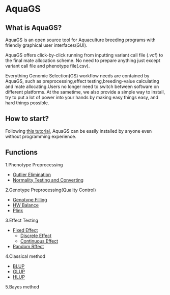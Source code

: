 # AquaGS
## What is AquaGS?
AquaGS is an open source tool for Aquaculture breeding programs with friendly graphical user interfaces(GUI).

AquaGS offers click-by-click running from inputting variant call file (.vcf) to the final mate allocation scheme. No need to prepare anything just except variant call file and phenotype file(.csv).

Everything Genomic Selection(GS) workflow needs are contained by AquaGS, such as preprocessing,effect testing,breeding-value calculating and mate allocating.Users no longer need to switch between software on different platforms. At the sametime, we also provide a simple way to install, try to put a lot of power into your hands by making easy things easy, and hard things possible. 

## How to start?
Following [this tutorial](./Md/Setting_Up_Your_Environment.md), AquaGS can be easily installed by anyone even without programming experience.

## Functions 
1.Phenotype Preprocessing
  - [Outlier Elimination]()
  - [Normality Testing and Converting]()

2.Genotype Preprocessing(Quality Control)
  - [Genotype Filling]()
  - [HW Balance]()
  - [Plink]()

3.Effect Testing
  - [Fixed Effect]()
    - [Discrete Effect]()
    - [Continuous Effect]()
  - [Random Rffect]()

4.Classical method
- [BLUP]()
- [GLUP]()
- [HLUP]()
  
5.Bayes method






